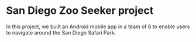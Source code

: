 # San Diego Zoo Seeker project

In this project, we built an Android mobile app in a team of 6 to enable users to navigate around the San Diego Safari Park.

